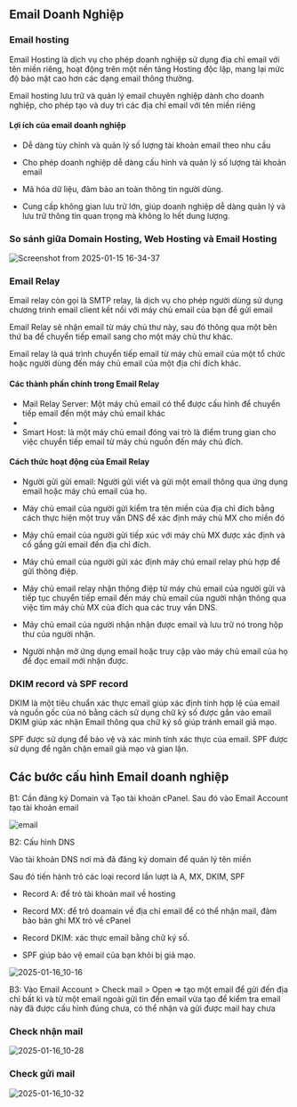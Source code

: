 ## Email Doanh Nghiệp

### Email hosting

Email Hosting là dịch vụ cho phép doanh nghiệp sử dụng địa chỉ email với tên miền riêng, hoạt động trên một nền tảng Hosting độc lập, mang lại mức độ bảo mật cao hơn các dạng email thông thường.

Email hosting lưu trữ và quản lý email chuyên nghiệp dành cho doanh nghiệp, cho phép tạo và duy trì các địa chỉ email với tên miền riêng
#### Lợi ích của email doanh nghiệp
 - Dễ dàng tùy chỉnh và quản lý số lượng tài khoản email theo nhu cầu

 - Cho phép doanh nghiệp dễ dàng cấu hình và quản lý số lượng tài khoản email

 - Mã hóa dữ liệu, đảm bảo an toàn thông tin người dùng.

 - Cung cấp không gian lưu trữ lớn, giúp doanh nghiệp dễ dàng quản lý và lưu trữ thông tin quan trọng mà không lo hết dung lượng.
### So sánh giữa Domain Hosting, Web Hosting và Email Hosting

![Screenshot from 2025-01-15 16-34-37](https://github.com/user-attachments/assets/f8534a23-77f4-4188-8fb4-795a380902c3)

### Email Relay
Email relay còn gọi là SMTP relay, là dịch vụ cho phép người dùng sử dụng chương trình email client kết nối với máy chủ email của bạn để gửi email

Email Relay sẽ nhận email từ máy chủ thư này, sau đó thông qua một bên thứ ba để chuyển tiếp email sang cho một máy chủ thư khác. 

Email relay là quá trình chuyển tiếp email từ máy chủ email của một tổ chức hoặc người dùng đến máy chủ email của một địa chỉ đích khác.
#### Các thành phần chính trong Email Relay
- Mail Relay Server: Một máy chủ email có thể được cấu hình để chuyển tiếp email đến một máy chủ email khác
- 
- Smart Host: là một máy chủ email đóng vai trò là điểm trung gian cho việc chuyển tiếp email từ máy chủ nguồn đến máy chủ đích.
#### Cách thức hoạt động của Email Relay
- Người gửi gửi email: Người gửi viết và gửi một email thông qua ứng dụng email hoặc máy chủ email của họ.

- Máy chủ email của người gửi kiểm tra tên miền của địa chỉ đích bằng cách thực hiện một truy vấn DNS để xác định máy chủ MX cho miền đó

- Máy chủ email của người gửi tiếp xúc với máy chủ MX được xác định và cố gắng gửi email đến địa chỉ đích.

- Máy chủ email của người gửi xác định máy chủ email relay phù hợp để gửi thông điệp.

- Máy chủ email relay nhận thông điệp từ máy chủ email của người gửi và tiếp tục chuyển tiếp email đến máy chủ email của người nhận thông qua việc tìm máy chủ MX của đích qua các truy vấn DNS.

- Máy chủ email của người nhận nhận được email và lưu trữ nó trong hộp thư của người nhận.

- Người nhận mở ứng dụng email hoặc truy cập vào máy chủ email của họ để đọc email mới nhận được.
### DKIM record và SPF record
DKIM là một tiêu chuẩn xác thực email giúp xác định tính hợp lệ của email và nguồn gốc của nó bằng cách sử dụng chữ ký số được gắn vào email
DKIM giúp xác nhận Email thông qua chữ ký số giúp tránh email giả mạo.

SPF được sử dụng để bảo vệ và xác minh tính xác thực của email. SPF được sử dụng để ngăn chặn email giả mạo và gian lận.
## Các bước cấu hình Email doanh nghiệp
B1: Cần đăng ký Domain và Tạo tài khoản cPanel. Sau đó vào Email Account tạo tài khoản email

![email](https://github.com/user-attachments/assets/dd93f5c2-c74a-466c-8fee-9c9b912608c9)

B2: Cấu hình DNS

Vào tài khoản DNS nơi mà đã đăng ký domain để quản lý tên miền

Sau đó tiến hành trỏ các loại record lần lượt là A, MX, DKIM, SPF

- Record A: để trỏ tài khoản mail về hosting
  
- Record MX: để trỏ doamain về địa chỉ email để có thể nhận mail, đảm bảo bản ghi MX trỏ về cPanel
  
- Record DKIM:  xác thực email bằng chữ ký số.
  
- SPF giúp bảo vệ email của bạn khỏi bị giả mạo.

![2025-01-16_10-16](https://github.com/user-attachments/assets/f37785f9-e4de-418a-950d-f69e34494234)

B3: Vào Email Account > Check mail > Open => tạo một email để gửi đến địa chỉ bất kì và từ một email ngoài gửi tin đến email vừa tạo để kiểm tra email này đã được cấu hình đúng chưa, có thể nhận và gửi được mail hay chưa
### Check nhận mail

![2025-01-16_10-28](https://github.com/user-attachments/assets/ff3ab635-6243-4f8c-a0d1-e1d3166aab82)

### Check gửi mail

![2025-01-16_10-32](https://github.com/user-attachments/assets/5bfc8e87-1919-4746-8fbf-0e2cfdbfcf83)
